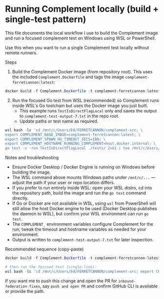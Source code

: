 # Running Complement locally (build + single-test pattern)

This file documents the local workflow I use to build the Complement image and run a focused complement test on Windows using WSL or PowerShell.

Use this when you want to run a single Complement test locally without remote runners.

Steps
1. Build the Complement Docker image (from repository root). This uses the included `Complement.Dockerfile` and tags the image `complement-ferretcannon:latest`:

```powershell
docker build -f Complement.Dockerfile -t complement-ferretcannon:latest .
```

2. Run the focused Go test from WSL (recommended) so Complement runs inside WSL's Go toolchain but uses the Docker image you just built.
   - This example runs `TestIsDirectFlagLocal` only and saves the output to `complement-test-output-7.txt` in the repo root.
   - Update paths or test name as required.

```powershell
wsl bash -lc 'cd /mnt/c/Users/Ed/FERRETCANNON/complement-src; \
export COMPLEMENT_BASE_IMAGE=complement-ferretcannon:latest; \
export COMPLEMENT_SPAWN_HS_TIMEOUT_SECS=180; \
export COMPLEMENT_HOSTNAME_RUNNING_COMPLEMENT=host.docker.internal; \
go test -v -run TestIsDirectFlagLocal ./tests/ 2>&1 | tee /mnt/c/Users/Ed/FERRETCANNON/complement-test-output-7.txt'
```

Notes and troubleshooting
- Ensure Docker Desktop / Docker Engine is running on Windows before building the image.
- The WSL command above mounts Windows paths under `/mnt/c/...` — adjust the path if your user or repo location differs.
- If you prefer to run entirely inside WSL: open your WSL distro, cd into the repository path, build the image and run the `go test` command directly.
- If Go or Docker are not available in WSL, using `wsl` from PowerShell will still allow the host Docker engine to be used (Docker Desktop publishes the daemon to WSL), but confirm your WSL environment can run `go test`.
- The `COMPLEMENT_` environment variables configure Complement for the run; tweak the timeout and hostname variables as needed for your environment.
- Output is written to `complement-test-output-7.txt` for later inspection.

Recommended sequence (copy-paste)

```powershell
docker build -f Complement.Dockerfile -t complement-ferretcannon:latest .

# then run the focused test (single-line):
wsl bash -lc 'cd /mnt/c/Users/Ed/FERRETCANNON/complement-src; export COMPLEMENT_BASE_IMAGE=complement-ferretcannon:latest; export COMPLEMENT_SPAWN_HS_TIMEOUT_SECS=180; export COMPLEMENT_HOSTNAME_RUNNING_COMPLEMENT=host.docker.internal; go test -v -run TestGetMissingEventsGapFilling ./tests/ 2>&1 | tee /mnt/c/Users/Ed/FERRETCANNON/complement-TestGetMissingEventsGapFilling.txt'
```

If you want me to push this change and open the PR for `inbound-federation-fixes`, say `push and open PR` and confirm GitHub CLI is available or provide the path.
